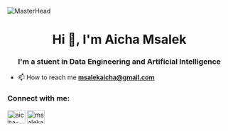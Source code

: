 ![MasterHead](https://i.pinimg.com/originals/4f/2d/d9/4f2dd9c9cdb4c87cfbffe922f710dea6.gif)
<h1 align="center">Hi 👋, I'm Aicha Msalek</h1>
<h3 align="center">I'm a stuent in Data Engineering and Artificial Intelligence</h3>

- 📫 How to reach me **msalekaicha@gmail.com**

<h3 align="left">Connect with me:</h3>
<p align="left">
<a href="https://linkedin.com/in/aicha-msalek" target="blank"><img align="center" src="https://raw.githubusercontent.com/rahuldkjain/github-profile-readme-generator/master/src/images/icons/Social/linked-in-alt.svg" alt="aicha-msalek" height="30" width="40" /></a>
<a href="https://kaggle.com/msalekaicha" target="blank"><img align="center" src="https://raw.githubusercontent.com/rahuldkjain/github-profile-readme-generator/master/src/images/icons/Social/kaggle.svg" alt="msalekaicha" height="30" width="40" /></a>
</p>


